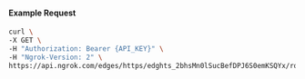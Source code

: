 <!-- Code generated for API Clients. DO NOT EDIT. -->

#### Example Request

```bash
curl \
-X GET \
-H "Authorization: Bearer {API_KEY}" \
-H "Ngrok-Version: 2" \
https://api.ngrok.com/edges/https/edghts_2bhsMn0lSucBefDPJ6S0emKSQYx/routes/edghtsrt_2bhsMsPbBLeRKrBn1DbmeFXF0fE/compression
```
